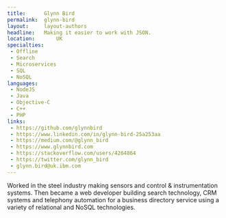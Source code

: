 ```yaml
---
title:      Glynn Bird
permalink:  glynn-bird
layout:     layout-authors
headline:   Making it easier to work with JSON.
location:		UK
specialties:
 - Offline
 - Search
 - Microservices
 - SQL
 - NoSQL
languages:
 - NodeJS
 - Java
 - Objective-C
 - C++
 - PHP
links:
 - https://github.com/glynnbird
 - https://www.linkedin.com/in/glynn-bird-25a253aa
 - https://medium.com/@glynn_bird
 - https://www.glynnbird.com
 - https://stackoverflow.com/users/4264864
 - https://twitter.com/glynn_bird
 - glynn.bird@uk.ibm.com
---
```


Worked in the steel industry making sensors and control & instrumentation systems. Then became a web developer building search technology, CRM systems and telephony automation for a business directory service using a variety of relational and NoSQL technologies.
